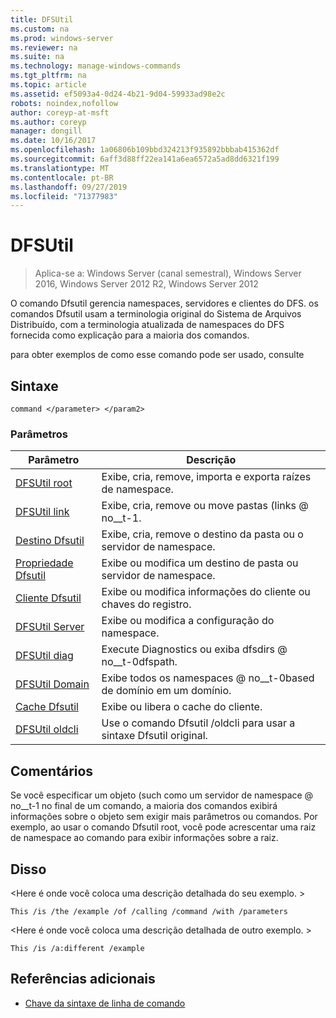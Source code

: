```yaml
---
title: DFSUtil
ms.custom: na
ms.prod: windows-server
ms.reviewer: na
ms.suite: na
ms.technology: manage-windows-commands
ms.tgt_pltfrm: na
ms.topic: article
ms.assetid: ef5093a4-0d24-4b21-9d04-59933ad98e2c
robots: noindex,nofollow
author: coreyp-at-msft
ms.author: coreyp
manager: dongill
ms.date: 10/16/2017
ms.openlocfilehash: 1a06806b109bbd324213f935892bbbab415362df
ms.sourcegitcommit: 6aff3d88ff22ea141a6ea6572a5ad8dd6321f199
ms.translationtype: MT
ms.contentlocale: pt-BR
ms.lasthandoff: 09/27/2019
ms.locfileid: "71377983"
---
```

# <a name="dfsutil"></a>DFSUtil

>Aplica-se a: Windows Server (canal semestral), Windows Server 2016, Windows Server 2012 R2, Windows Server 2012

O comando Dfsutil gerencia namespaces, servidores e clientes do DFS. os comandos Dfsutil usam a terminologia original do Sistema de Arquivos Distribuído, com a terminologia atualizada de namespaces do DFS fornecida como explicação para a maioria dos comandos.

para obter exemplos de como esse comando pode ser usado, consulte 

## <a name="syntax"></a>Sintaxe

```
command </parameter> </param2>
```

### <a name="parameters"></a>Parâmetros

|Parâmetro|Descrição|
|-------|--------|
|[DFSUtil root](dfsutil-root.md)|Exibe, cria, remove, importa e exporta raízes de namespace.|
|[DFSUtil link](dfsutil-link.md)|Exibe, cria, remove ou move pastas \(links @ no__t-1.|
|[Destino Dfsutil](dfsutil-target.md)|Exibe, cria, remove o destino da pasta ou o servidor de namespace.|
|[Propriedade Dfsutil](dfsutil-property.md)|Exibe ou modifica um destino de pasta ou servidor de namespace.|
|[Cliente Dfsutil](dfsutil-client.md)|Exibe ou modifica informações do cliente ou chaves do registro.|
|[DFSUtil Server](dfsutil-server.md)|Exibe ou modifica a configuração do namespace.|
|[DFSUtil diag](dfsutil-diag.md)|Execute Diagnostics ou exiba dfsdirs @ no__t-0dfspath.|
|[DFSUtil Domain](dfsutil-domain.md)|Exibe todos os namespaces @ no__t-0based de domínio em um domínio.|
|[Cache Dfsutil](dfsutil-cache.md)|Exibe ou libera o cache do cliente.|
|[DFSUtil oldcli](dfsutil-oldcli.md)|Use o comando Dfsutil \/oldcli para usar a sintaxe Dfsutil original.|

## <a name="remarks-optional-section"></a>Comentários <optional section>
Se você especificar um objeto \(such como um servidor de namespace @ no__t-1 no final de um comando, a maioria dos comandos exibirá informações sobre o objeto sem exigir mais parâmetros ou comandos. Por exemplo, ao usar o comando Dfsutil root, você pode acrescentar uma raiz de namespace ao comando para exibir informações sobre a raiz.

## <a name="BKMK_Examples"></a>Disso
&lt;Here é onde você coloca uma descrição detalhada do seu exemplo. &gt;

```
This /is /the /example /of /calling /command /with /parameters
```

&lt;Here é onde você coloca uma descrição detalhada de outro exemplo. &gt;

```
This /is /a:different /example
```

## <a name="additional-references"></a>Referências adicionais

-   [Chave da sintaxe de linha de comando](command-line-syntax-key.md)


